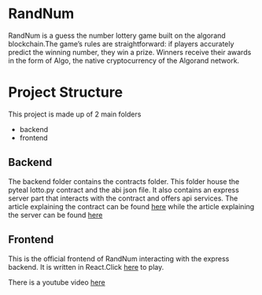 # RandNum

RandNum is a guess the number lottery game built on the algorand blockchain.The game’s rules are straightforward: if players accurately predict the winning number, they win a prize. Winners receive their awards in the form of Algo, the native cryptocurrency of the Algorand network.

# Project Structure

This project is made up of 2 main folders

- backend
- frontend

## Backend

The backend folder contains the contracts folder. This folder house the pyteal lotto.py contract and the abi json file. It also contains an express server part that interacts with the contract and offers api services. The article explaining the contract can be found [here](https://jaybee020.github.io/My-Blogs/posts/randnum-contract/) while the article explaining the server can be found [here](https://jaybee020.github.io/My-Blogs/posts/randnum-server/)

## Frontend

This is the official frontend of RandNum interacting with the express backend. It is written in React.Click [here](https://randnum.xyz) to play.

There is a youtube video [here](https://www.youtube.com/watch?v=yxtMKwMOq-Y)
